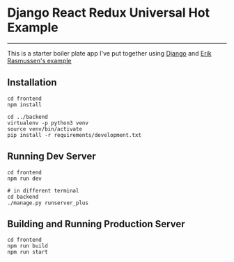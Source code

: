 # Django React Redux Universal Hot Example
---

This is a starter boiler plate app I've put together using [Django](https://djangoproject.com) and
[Erik Rasmussen's example](https://github.com/erikras/react-redux-universal-hot-example)

## Installation

```
cd frontend
npm install

cd ../backend
virtualenv -p python3 venv
source venv/bin/activate
pip install -r requirements/development.txt
```

## Running Dev Server

```
cd frontend
npm run dev

# in different terminal
cd backend
./manage.py runserver_plus
```

## Building and Running Production Server

```
cd frontend
npm run build
npm run start
```

